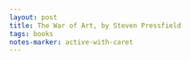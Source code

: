 ```yaml
---
layout: post
title: The War of Art, by Steven Pressfield
tags: books
notes-marker: active-with-caret
---
```

